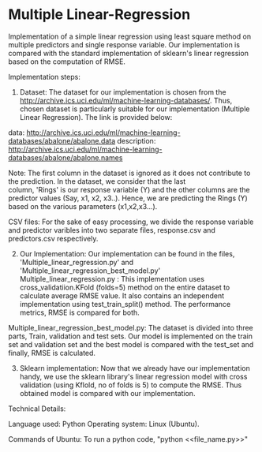 # Multiple Linear-Regression
Implementation of a simple linear regression using least square method on multiple predictors and single response variable. 
Our implementation is compared with the standard implementation of sklearn's linear regression based on the computation of RMSE.

Implementation steps:
1) Dataset: The dataset for our implementation is chosen from the http://archive.ics.uci.edu/ml/machine-learning-databases/. Thus, chosen dataset
is particularly suitable for our implementation (Multiple Linear Regression). The link is provided below:

data: http://archive.ics.uci.edu/ml/machine-learning-databases/abalone/abalone.data
description: http://archive.ics.uci.edu/ml/machine-learning-databases/abalone/abalone.names

Note: The first column in the dataset is ignored as it does not contribute to the prediction. In the dataset, we consider that the last  
column, 'Rings' is our response variable (Y) and the other columns are the predictor values (Say, x1, x2, x3..). Hence,
we are predicting the Rings (Y) based on the various parameters (x1,x2,x3...).

CSV files: For the sake of easy processing, we divide the response variable and predictor varibles into two separate files, response.csv
and predictors.csv respectively. 

2) Our Implementation: Our implementation can be found in the files, 'Multiple_linear_regression.py' and 'Multiple_linear_regression_best_model.py'
Multiple_linear_regression.py : This implementation uses cross_validatiion.KFold (folds=5) method on the entire dataset to calculate average RMSE value.
It also contains an independent implementation using test_train_split() method. The performance metrics, RMSE is compared for both.

Multiple_linear_regression_best_model.py: The dataset is divided into three parts, Train, validation and test sets. Our model is implemented
on the train set and validation set and the best model is compared with the test_set and finally, RMSE is calculated.

3) Sklearn implementation: Now that we already have our implementation handy, we use the sklearn library's linear regression model with cross
validation (using Kflold, no of folds is 5) to compute the RMSE. Thus obtained model is compared with our implementation.

Technical Details:

Language used: Python
Operating system: Linux (Ubuntu).

Commands of Ubuntu:
To run a python code, "python <<file_name.py>>"



